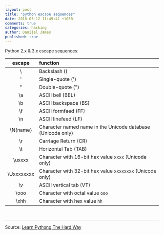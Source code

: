 ```yaml
---
layout: post
title: "python escape sequences"
date: 2016-03-12 11:49:41 +1030
comments: true
categories: hacking
author: Danijel James
published: true
---
```

Python 2.x &amp; 3.x escape sequences:

| escape | function |
|:--:|:---|
| \\ | Backslash (\) |
| \' | Single-quote (') |
| \" | Double-quote (") |
| \a | ASCII bell (BEL) | 
| \b | ASCII backspace (BS) | 
| \f | ASCII formfeed (FF) | 
| \n | ASCII linefeed (LF) | 
| \N{name} | Character named name in the Unicode database (Unicode only) | 
| \r | Carriage Return (CR) | 
| \t | Horizontal Tab (TAB) | 
| \uxxxx | Character with 16-bit hex value `xxxx` (Unicode only) | 
| \Uxxxxxxxx | Character with 32-bit hex value `xxxxxxxx` (Unicode only) | 
| \v | ASCII vertical tab (VT) | 
| \ooo | Character with octal value `ooo` | 
| \xhh | Character with hex value `hh` | 

<br>

-----

Source: [Learn Pythong The Hard Way](http://learnpythonthehardway.org/book/ex10.html)
